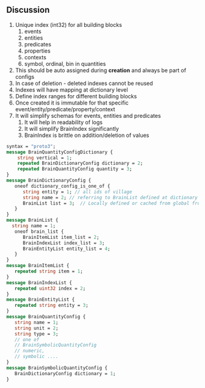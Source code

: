 ## Discussion

1. Unique index (int32) for all building blocks
    1. events
    1. entities
    1. predicates
    1. properties
    1. contexts
    1. symbol, ordinal, bin in quantities
1. This should be auto assigned during **creation** and always be part of configs
1. In case of deletion - deleted indexes cannot be reused
1. Indexes will have mapping at dictionary level
1. Define index ranges for different building blocks
1. Once created it is immutable for that specific event/entity/predicate/property/context
1. It will simplify schemas for events, entities and predicates
   1. It will help in readability of logs
   1. It will simplify BrainIndex significantly 
   1. BrainIndex is brittle on addition/deletion of values
   
```protobuf
syntax = "proto3";
message BrainQuantityConfigDictionary {
    string vertical = 1; 
    repeated BrainDictionaryConfig dictionary = 2;
    repeated BrainQuantityConfig quantity = 3;
}
message BrainDictionaryConfig {
   oneof dictionary_config_is_one_of {
      string entity = 1; // all ids of village
      string name = 2; // referring to BrainList defined at dictionary level
      BrainList list = 3;  // Locally defined or cached from global from name above or list of entities
   }
}
message BrainList {
  string name = 1;
   oneof brain_list {
      BrainItemList item_list = 2;
      BrainIndexList index_list = 3;
      BrainEntityList entity_list = 4;
   }
}
message BrainItemList {
   repeated string item = 1;
}
message BrainIndexList {
   repeated uint32 index = 2;
}
message BrainEntityList {
   repeated string entity = 3;
}
message BrainQuantityConfig {
   string name = 1;
   string unit = 2;
   string type = 3;
   // one of 
   // BrainSymbolicQuantityConfig
   // numeric, 
   // symbolic ....
}
message BrainSymbolicQuantityConfig {
   BrainDictionaryConfig dictionary = 1;
}
```